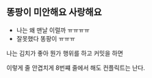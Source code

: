 ## 똥팡이 미안해요 사랑해요
 - 나는 왜 맨날 이럴까 ㅠㅠㅠㅠ
 - 잘못했다 똥팡이 ㅠㅠㅠ

나는 김치가 좋아
뭔가 행위를 하고 커밋을 하면

이렇게 줄 안겹치게 8번쨰 줄에서 해도 컨플릭트는 난다. 